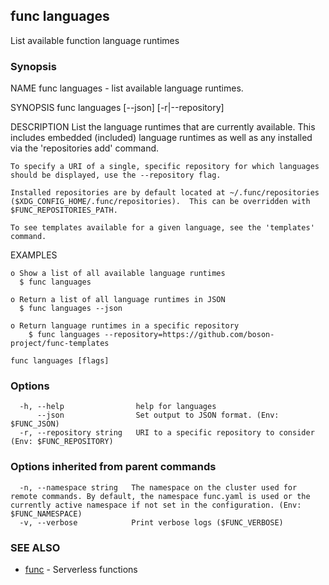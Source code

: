 ## func languages

List available function language runtimes

### Synopsis


NAME
	func languages - list available language runtimes.

SYNOPSIS
	func languages [--json] [-r|--repository]

DESCRIPTION
	List the language runtimes that are currently available.
	This includes embedded (included) language runtimes as well as any installed
	via the 'repositories add' command.

	To specify a URI of a single, specific repository for which languages
	should be displayed, use the --repository flag.

	Installed repositories are by default located at ~/.func/repositories
	($XDG_CONFIG_HOME/.func/repositories).  This can be overridden with
	$FUNC_REPOSITORIES_PATH.

	To see templates available for a given language, see the 'templates' command.


EXAMPLES

	o Show a list of all available language runtimes
	  $ func languages

	o Return a list of all language runtimes in JSON
	  $ func languages --json

	o Return language runtimes in a specific repository
		$ func languages --repository=https://github.com/boson-project/func-templates


```
func languages [flags]
```

### Options

```
  -h, --help                help for languages
      --json                Set output to JSON format. (Env: $FUNC_JSON)
  -r, --repository string   URI to a specific repository to consider (Env: $FUNC_REPOSITORY)
```

### Options inherited from parent commands

```
  -n, --namespace string   The namespace on the cluster used for remote commands. By default, the namespace func.yaml is used or the currently active namespace if not set in the configuration. (Env: $FUNC_NAMESPACE)
  -v, --verbose            Print verbose logs ($FUNC_VERBOSE)
```

### SEE ALSO

* [func](func.md)	 - Serverless functions

